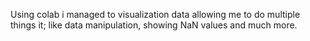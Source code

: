 Using colab i managed to visualization data allowing me to do multiple things it; like data manipulation, showing NaN values and much more.
